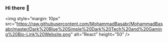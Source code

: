 ### Hi there 👋

<img style=”margin: 10px” src=”https://raw.githubusercontent.com/MohammadBasabr/MohammadBasabr/master/Dark%20Blue%20Simple%20Dark%20Tech%20and%20Gaming%20Bio-Link%20Website.png" alt=”React” height=”50" />


<!--
**MohammadBasabr/MohammadBasabr** is a ✨ _special_ ✨ repository because its `README.md` (this file) appears on your GitHub profile.

Here are some ideas to get you started:

- 🔭 I’m currently working on ...
- 🌱 I’m currently learning ...
- 👯 I’m looking to collaborate on ...
- 🤔 I’m looking for help with ...
- 💬 Ask me about ...
- 📫 How to reach me: ...
- 😄 Pronouns: ...
- ⚡ Fun fact: ...
-->
